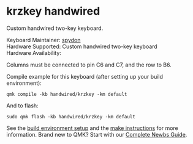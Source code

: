 # krzkey handwired

Custom handwired two-key keyboard.

Keyboard Maintainer: [spydon](https://github.com/spydon)  
Hardware Supported: Custom handwired two-key keyboard  
Hardware Availability:

Columns must be connected to pin C6 and C7, and the row to B6. 

Compile example for this keyboard (after setting up your build environment):

    qmk compile -kb handwired/krzkey -km default

And to flash:

    sudo qmk flash -kb handwired/krzkey -km default
    
See the [build environment setup](https://docs.qmk.fm/#/getting_started_build_tools) and the [make instructions](https://docs.qmk.fm/#/getting_started_make_guide) for more information. Brand new to QMK? Start with our [Complete Newbs Guide](https://docs.qmk.fm/#/newbs).
